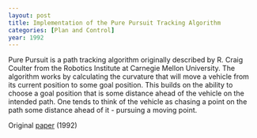 ```yaml
---
layout: post
title: Implementation of the Pure Pursuit Tracking Algorithm 
categories: [Plan and Control]
year: 1992
---
```


Pure Pursuit is a path tracking algorithm originally described by R. Craig Coulter from the Robotics Institute at Carnegie Mellon University. The algorithm works by calculating the curvature that will move a vehicle from its current position to some goal position. This builds on the ability to choose a goal position that is some distance ahead of the vehicle on the intended path. One tends to think of the vehicle as chasing a point on the path some distance ahead of it - pursuing a moving point. 

Original [paper](https://www.ri.cmu.edu/pub_files/pub3/coulter_r_craig_1992_1/coulter_r_craig_1992_1.pdf) (1992)
